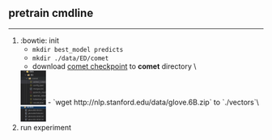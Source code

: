 ## pretrain cmdline

---

1. :bowtie: init
    - `mkdir best_model predicts`
    - `mkdir ./data/ED/comet` 
    - download [comet checkpoint](https://github.com/allenai/comet-atomic-2020) to **comet** directory \
    <img src='./cache_files/comet_dir.png' width=50/>
    - `wget http://nlp.stanford.edu/data/glove.6B.zip` to `./vectors`\
    <img src='./cache_files/vectors.png' width=50/>
2. run experiment
    
